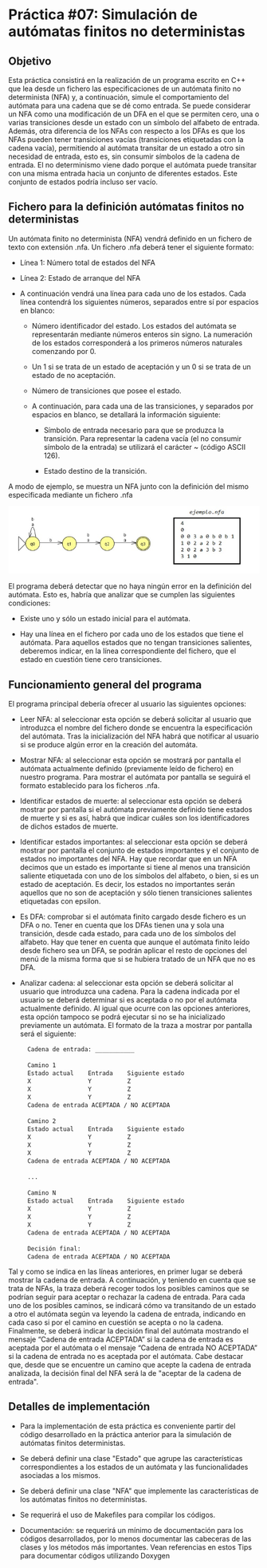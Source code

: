 # Práctica #07: Simulación de autómatas finitos no deterministas

## Objetivo

Esta práctica consistirá en la realización de un programa escrito en C++ que lea desde un fichero las especificaciones de un autómata finito no determinista (NFA) y, a continuación, simule el comportamiento del autómata para una cadena que se dé como entrada. Se puede considerar un NFA como una modificación de un DFA en el que se permiten cero, una o varias transiciones desde un estado con un símbolo del alfabeto de entrada. Además, otra diferencia de los NFAs con respecto a los DFAs es que los NFAs pueden tener transiciones vacías (transiciones etiquetadas con la cadena vacía), permitiendo al autómata transitar de un estado a otro sin necesidad de entrada, esto es, sin consumir símbolos de la cadena de entrada. El no determinismo viene dado porque el autómata puede transitar con una misma entrada hacia un conjunto de diferentes estados. Este conjunto de estados podría incluso ser vacío.

## Fichero para la definición autómatas finitos no deterministas

Un autómata finito no determinista (NFA) vendrá definido en un fichero de texto con extensión .nfa. Un fichero .nfa deberá tener el siguiente formato:

* Línea 1: Número total de estados del NFA

* Línea 2: Estado de arranque del NFA

* A continuación vendrá una línea para cada uno de los estados. Cada línea contendrá los siguientes números, separados entre sí por espacios en blanco:

  * Número identificador del estado. Los estados del autómata se representarán mediante números enteros sin signo. La numeración de los estados corresponderá a los primeros números naturales comenzando por 0.

  * Un 1 si se trata de un estado de aceptación y un 0 si se trata de un estado de no aceptación.

  * Número de transiciones que posee el estado.

  * A continuación, para cada una de las transiciones, y separados por espacios en blanco, se detallará la información siguiente:

    * Símbolo de entrada necesario para que se produzca la transición. Para representar la cadena vacía (el no consumir símbolo de la entrada) se utilizará el carácter ~ (código ASCII 126).

    * Estado destino de la transición.

A modo de ejemplo, se muestra un NFA junto con la definición del mismo especificada mediante un fichero .nfa

![Ejemplo NFA](img/NFA_b_antepenultimaposicion.jpg)

El programa deberá detectar que no haya ningún error en la definición del autómata. Esto es, habría que analizar que se cumplen las siguientes condiciones:

* Existe uno y sólo un estado inicial para el autómata.

* Hay una línea en el fichero por cada uno de los estados que tiene el autómata. Para aquellos estados que no tengan transiciones salientes, deberemos indicar, en la línea correspondiente del fichero, que el estado en cuestión tiene cero transiciones.

## Funcionamiento general del programa

El programa principal debería ofrecer al usuario las siguientes opciones:

* Leer NFA: al seleccionar esta opción se deberá solicitar al usuario que introduzca el nombre del fichero donde se encuentra la especificación del autómata. Tras la inicialización del NFA habrá que notificar al usuario si se produce algún error en la creación del automáta.

* Mostrar NFA: al seleccionar esta opción se mostrará por pantalla el autómata actualmente definido (previamente leído de fichero) en nuestro programa. Para mostrar el autómata por pantalla se seguirá el formato establecido para los ficheros .nfa.

* Identificar estados de muerte: al seleccionar esta opción se deberá mostrar por pantalla si el autómata previamente definido tiene estados de muerte y si es así, habrá que indicar cuáles son los identificadores de dichos estados de muerte.

* Identificar estados importantes: al seleccionar esta opción se deberá mostrar por pantalla el conjunto de estados importantes y el conjunto de estados no importantes del NFA. Hay que recordar que en un NFA decimos que un estado es importante si tiene al menos una transición saliente etiquetada con uno de los símbolos del alfabeto, o bien, si es un estado de aceptación. Es decir, los estados no importantes serán aquellos que no son de aceptación y sólo tienen transiciones salientes etiquetadas con epsilon.

* Es DFA: comprobar si el autómata finito cargado desde fichero es un DFA o no. Tener en cuenta que los DFAs tienen una y sola una transición, desde cada estado, para cada uno de los símbolos del alfabeto. Hay que tener en cuenta que aunque el autómata finito leído desde fichero sea un DFA, se podrán aplicar el resto de opciones del menú de la misma forma que si se hubiera tratado de un NFA que no es DFA.

* Analizar cadena: al seleccionar esta opción se deberá solicitar al usuario que introduzca una cadena. Para la cadena indicada por el usuario se deberá determinar si es aceptada o no por el autómata actualmente definido. Al igual que ocurre con las opciones anteriores, esta opción tampoco se podrá ejecutar si no se ha inicializado previamente un autómata. El formato de la traza a mostrar por pantalla será el siguiente:

        Cadena de entrada: ___________

        Camino 1
        Estado actual    Entrada    Siguiente estado
        X                Y          Z
        X                Y          Z
        X                Y          Z
        Cadena de entrada ACEPTADA / NO ACEPTADA

        Camino 2 
        Estado actual    Entrada    Siguiente estado
        X                Y          Z
        X                Y          Z
        X                Y          Z
        Cadena de entrada ACEPTADA / NO ACEPTADA

        ...

        Camino N
        Estado actual    Entrada    Siguiente estado
        X                Y          Z
        X                Y          Z
        X                Y          Z
        Cadena de entrada ACEPTADA / NO ACEPTADA

        Decisión final:
        Cadena de entrada ACEPTADA / NO ACEPTADA


Tal y como se indica en las líneas anteriores, en primer lugar se deberá mostrar la cadena de entrada. A continuación, y teniendo en cuenta que se trata de NFAs, la traza deberá recoger todos los posibles caminos que se podrían seguir para aceptar o rechazar la cadena de entrada. Para cada uno de los posibles caminos, se indicará cómo va transitando de un estado a otro el autómata según va leyendo la cadena de entrada, indicando en cada caso si por el camino en cuestión se acepta o no la cadena. Finalmente, se deberá indicar la decisión final del autómata mostrando el mensaje “Cadena de entrada ACEPTADA” si la cadena de entrada es aceptada por el autómata o el mensaje “Cadena de entrada NO ACEPTADA” si la cadena de entrada no es aceptada por el autómata. Cabe destacar que, desde que se encuentre un camino que acepte la cadena de entrada analizada, la decisión final del NFA será la de "aceptar de la cadena de entrada".

## Detalles de implementación

* Para la implementación de esta práctica es conveniente partir del código desarrollado en la práctica anterior para la simulación de autómatas finitos deterministas.

* Se deberá definir una clase "Estado" que agrupe las características correspondientes a los estados de un autómata y las funcionalidades asociadas a los mismos.

* Se deberá definir una clase "NFA" que implemente las características de los autómatas finitos no deterministas.

* Se requerirá el uso de Makefiles para compilar los códigos.

* Documentación: se requerirá un mínimo de documentación para los códigos desarrollados, por lo menos documentar las cabeceras de las clases y los métodos más importantes. Vean referencias en estos Tips para documentar códigos utilizando Doxygen
